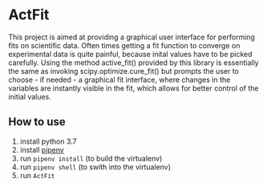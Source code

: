 # ActFit

This project is aimed at providing a graphical user interface for performing fits on scientific data.
Often times getting a fit function to converge on experimental data is quite painful, because inital values have to be picked carefully.
Using the method active_fit() provided by this library is essentially the same as invoking scipy.optimize.cure_fit() but prompts the user to choose - if needed - a graphical fit interface, where changes in the variables are instantly visible in the fit, which allows for better control of the initial values.

## How to use
1. install python 3.7
2. install [pipenv](https://docs.pipenv.org/en/latest/)
3. run `pipenv install` (to build the virtualenv)
4. run `pipenv shell` (to swith into the virtualenv)
5. run `ActFit`
